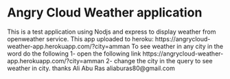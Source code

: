 
<h1> Angry Cloud Weather application </h1>
This is a test application  using Nodjs and express to display weather from openweather service.
This app uploaded to heroku: https://angrycloud-weather-app.herokuapp.com/?city=amman
To see weather in any city in the word do the following 
1- open the following link https://angrycloud-weather-app.herokuapp.com/?city=amman
2- change the city in the query to see weather in city.
thanks 
Ali Abu Ras
aliaburas80@gmail.com

